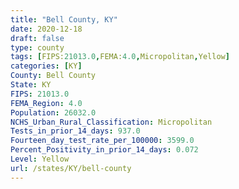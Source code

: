 ```yaml
---
title: "Bell County, KY"
date: 2020-12-18
draft: false
type: county
tags: [FIPS:21013.0,FEMA:4.0,Micropolitan,Yellow]
categories: [KY]
County: Bell County
State: KY
FIPS: 21013.0
FEMA_Region: 4.0
Population: 26032.0
NCHS_Urban_Rural_Classification: Micropolitan
Tests_in_prior_14_days: 937.0
Fourteen_day_test_rate_per_100000: 3599.0
Percent_Positivity_in_prior_14_days: 0.072
Level: Yellow
url: /states/KY/bell-county
---
```



